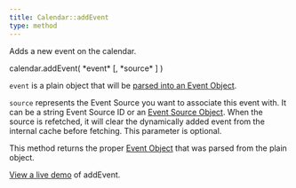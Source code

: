 ```yaml
---
title: Calendar::addEvent
type: method
---
```


Adds a new event on the calendar.

<div class='spec' markdown='1'>
calendar.addEvent( *event* [, *source* ] )
</div>

`event` is a plain object that will be [parsed into an Event Object](event-parsing).

`source` represents the Event Source you want to associate this event with. It can be a string Event Source ID or an [Event Source Object](event-source-object). When the source is refetched, it will clear the dynamically added event from the internal cache before fetching. This parameter is optional.

This method returns the proper [Event Object](event-object) that was parsed from the plain object.

[View a live demo](Calendar-addEvent-demo) of addEvent.
